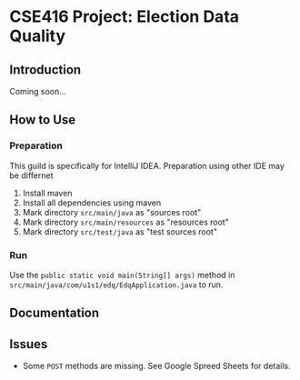 # CSE416 Project: Election Data Quality

## Introduction
Coming soon...

## How to Use

### Preparation
This guild is specifically for IntelliJ IDEA. Preparation using other IDE may be differnet
1. Install maven
2. Install all dependencies using maven
3. Mark directory `src/main/java` as "sources root"
4. Mark directory `src/main/resources` as "resources root"
5. Mark directory `src/test/java` as "test sources root"
### Run
Use the ```public static void main(String[] args)``` method in `src/main/java/com/u1s1/edq/EdqApplication.java` to run.

## Documentation
## Issues
- Some ```POST``` methods are missing. See Google Spreed Sheets for details.

